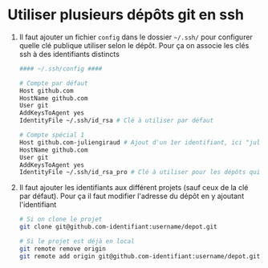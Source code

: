 # Utiliser plusieurs dépôts git en ssh

1. Il faut ajouter un fichier `config` dans le dossier `~/.ssh/` pour configurer quelle clé publique utiliser selon le  dépôt. Pour ça on associe les clés ssh à des identifiants distincts

    ```sh
    #### ~/.ssh/config ####

    # Compte par défaut
    Host github.com
    HostName github.com
    User git
    AddKeysToAgent yes
    IdentityFile ~/.ssh/id_rsa # Clé à utiliser par défaut

    # Compte spécial 1
    Host github.com-juliengiraud # Ajout d'un 1er identifiant, ici "juliengiraud"
    HostName github.com
    User git
    AddKeysToAgent yes
    IdentityFile ~/.ssh/id_rsa_pro # Clé à utiliser pour les dépôts qui possèdent cet identifiant
    ```

2. Il faut ajouter les identifiants aux différent projets (sauf ceux de la clé par défaut). Pour ça il faut modifier l'adresse du dépôt en y ajoutant l'identifiant

    ```sh
    # Si on clone le projet
    git clone git@github.com-identifiant:username/depot.git

    # Si le projet est déjà en local
    git remote remove origin
    git remote add origin git@github.com-identifiant:username/depot.git
    ```
